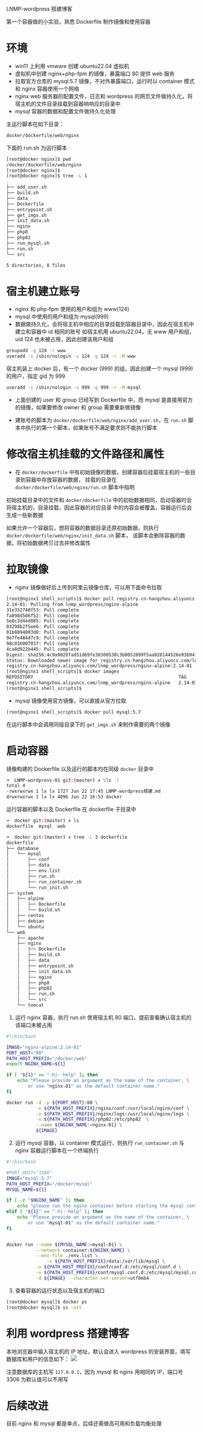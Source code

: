 LNMP-wordpress 搭建博客

第一个容器做的小实验，熟悉 Dockerfile 制作镜像和使用容器

# 环境
- win11 上利用 vmware 创建 ubuntu22.04 虚拟机
- 虚拟机中创建 nginx+php-fpm 的镜像，暴露端口 80 提供 web 服务
- 拉取官方仓库的 mysql:5.7 镜像，不对外暴露端口，运行时以 container 模式和 nginx 容器使用一个网络
- nginx web 服务器的配置文件，日志和 wordpress 的网页文件做持久化，将宿主机的文件目录挂载到容器响响应的目录中
- mysql 容器的数据和配置文件做持久化处理

主运行脚本在如下目录：
```bash
docker/dockerfile/web/nginx
```
下面的 run.sh 为运行脚本
```bash
[root@docker nginx]$ pwd
/docker/dockerfile/web/nginx
[root@docker nginx]$
[root@docker nginx]$ tree -L 1
.
├── add_user.sh
├── build.sh
├── data
├── Dockerfile
├── entrypoint.sh
├── get_imgs.sh
├── init_data.sh
├── nginx
├── php8
├── php82
├── run_mysql.sh
├── run.sh
└── src

5 directories, 8 files
```


# 宿主机建立账号
- nginx 和 php-fpm 使用的用户和组为 www(124)
- mysql 中使用的用户和组为 mysql(999)
- 数据做持久化，会将宿主机中相应的目录挂载到容器目录中，因此在宿主机中建立和容器中 id 相同的账号
如宿主机用 ubuntu22.04，无 www 用户和组，uid 124 也未被占用，因此创建该用户和组
```bash
groupadd -g 124 -r www
useradd -s /sbin/nologin -u 124 -g 124 -r -M www
```
宿主机装上 docker 后，有一个 docker (999) 的组，因此创建一个 mysql (999) 的用户，指定 gid 为 999
```bash
useradd -s /sbin/nologin -u 999 -g 999 -r -M mysql
```
- 上面创建的 user 和 group 已经写到 Dockerfile 中，而 mysql 是直接用官方的镜像，如果要修改 owner 和 group 需要重新做镜像

- 建账号的脚本为 `docker/dockerfile/web/nginx/add_user.sh`，在 `run.sh` 脚本中执行的第一个脚本，如果账号不满足要求则不能执行脚本


# 修改宿主机挂载的文件路径和属性
- 在 `docker/dockerfile` 中有初始镜像的数据，创建容器后挂载宿主机的一些目录到容器中存放容器的数据，
挂载的目录在 `docker/dockerfile/web/nginx/run.sh` 脚本中指明

初始挂载目录中的文件和 `docker/dockerfile` 中的初始数据相同，启动容器时会将宿主机的，目录挂载，因此容器的对应目录
中的内容会被覆盖，容器运行后会生成一些新数据

如果允许一个容器后，想将容器的数据目录还原初始数据，则执行 `docker/dockerfile/web/nginx/init_data.sh` 脚本，
该脚本会删除容器的数据，将初始数据拷贝过去并修改属性


# 拉取镜像
- nginx 镜像做好后上传到阿里云镜像仓库，可以用下面命令拉取
```bash
[root@nginx1 shell_scripts]$ docker pull registry.cn-hangzhou.aliyuncs.com/lnmp_wordpress/nginx-alpine:2.14-01
2.14-01: Pulling from lnmp_wordpress/nginx-alpine
31e352740f53: Pull complete
fa898d506f52: Pull complete
5e0c2d44d085: Pull complete
03298b2f5ee6: Pull complete
01b8894003d8: Pull complete
9e7fe484d7c9: Pull complete
98c016007037: Pull complete
4ca8d922b445: Pull complete
Digest: sha256:4c9a9028fad51d69fe38300530c3b0052099f5aa028144526e93b94fa115a83d
Status: Downloaded newer image for registry.cn-hangzhou.aliyuncs.com/lnmp_wordpress/nginx-alpine:2.14-01
registry.cn-hangzhou.aliyuncs.com/lnmp_wordpress/nginx-alpine:2.14-01
[root@nginx1 shell_scripts]$ docker images
REPOSITORY                                                      TAG       IMAGE ID       CREATED       SIZE
registry.cn-hangzhou.aliyuncs.com/lnmp_wordpress/nginx-alpine   2.14-01   ffbecc875ccb   5 hours ago   107MB
[root@nginx1 shell_scripts]$
```

- mysql 镜像使用官方镜像，可以直接从官方拉取 
```bash
[root@nginx1 shell_scripts]$ docker pull mysql:5.7
```

在运行脚本中会调用同级目录下的 `get_imgs.sh` 来制作需要的两个镜像


# 启动容器
镜像构建的 Dockerfile 以及运行的脚本均在同级 `docker` 目录中
```bash
➜  LNMP-wordpress-01 git:(master) ✗ \ls -l
total 4
-rwxrwxrwx 1 lx lx 1727 Jun 22 17:45 LNMP-wordpress搭建.md
drwxrwxrwx 1 lx lx 4096 Jun 22 16:53 docker
```

运行容器的脚本以及 Dockerfile 在 dockerfile 子目录中
```bash
➜  docker git:(master) ✗ ls
dockerfile  mysql  web
```

```bash
➜  docker git:(master) ✗ tree -L 3 dockerfile
dockerfile
├── database
│   └── mysql
│       ├── conf
│       ├── data
│       ├── env.list
│       ├── run.sh
│       ├── run_container.sh
│       └── run_init.sh
├── system
│   ├── alpine
│   │   ├── Dockerfile
│   │   └── build.sh
│   ├── centos
│   ├── debian
│   └── ubuntu
└── web
    ├── apache
    ├── nginx
    │   ├── Dockerfile
    │   ├── build.sh
    │   ├── data
    │   ├── entrypoint.sh
    │   ├── init_data.sh
    │   ├── nginx
    │   ├── php8
    │   ├── php82
    │   ├── run.sh
    │   └── src
    └── tomcat
```


1. 运行 nginx 容器，执行 run.sh 
使用宿主机 80 端口，提前查看确认宿主机的该端口未被占用
```bash
#!/bin/bash

IMAGE="nginx-alpine:2.14-01"
PORT_HOST="80"
PATH_HOST_PREFIX="/docker/web"
export NGINX_NAME=${1}

if [ "${1}" == "-h|--help" ]; then
    echo "Please provide an argument as the name of the container, \
        or use "nginx-01" as the default container name."
fi

docker run -d -p ${PORT_HOST}:80 \
           -v ${PATH_HOST_PREFIX}/nginx/conf:/usr/local/nginx/conf \
           -v ${PATH_HOST_PREFIX}/nginx/logs:/usr/local/nginx/logs \
           -v ${PATH_HOST_PREFIX}/php82:/etc/php82  \
           --name ${NGINX_NAME:=nginx-01} \
           ${IMAGE}
```

2. 运行 mysql 容器，以 container 模式运行，则执行 `run_container.sh`
与 nginx 容器运行脚本在一个终端执行

```bash
#!/bin/bash

#PORT_HOST="3306"
IMAGE="mysql:5.7"
PATH_HOST_PREFIX="/docker/mysql"
MYSQL_NAME=${1}

if [ -z "$NGINX_NAME" ]; then
    echo "please run the nginx container before starting the mysql container"
elif [ "${1}" == "-h|--help" ]; then
    echo "Please provide an argument as the name of the container, \
        or use "mysql-01" as the default container name."
fi


docker run --name ${MYSQL_NAME:=mysql-01} \
           --network container:${NGINX_NAME} \
           --env-file ./env.list \
               -v ${PATH_HOST_PREFIX}/data:/var/lib/mysql \
           -v ${PATH_HOST_PREFIX}/conf/conf.d:/etc/mysql/conf.d \
           -v ${PATH_HOST_PREFIX}/conf/mysql.conf.d:/etc/mysql/mysql.conf.d \
           -d ${IMAGE} --character-set-server=utf8mb4
```

3. 查看容器的运行状态以及宿主机的端口
```bash
[root@docker mysql]$ docker ps
[root@docker mysql]$ ss -ntl
```

# 利用 wordpress 搭建博客
本地浏览器中输入宿主机的 IP 地址，默认会进入 wordpress 的安装界面，填写数据库和用户的信息如下：
![](img/2023-06-23-17-42-04.png)

注意数据库的主机写 `127.0.0.1`，因为 mysql 和 nginx 用相同的 IP，端口号 3306 为默认值可以不用写


# 后续改进
目前 nginx 和 mysql 都是单点，后续还需做高可用和负载均衡处理 